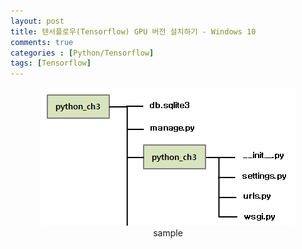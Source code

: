 ```yaml
---
layout: post
title: 텐서플로우(Tensorflow) GPU 버전 설치하기 - Windows 10
comments: true
categories : [Python/Tensorflow]
tags: [Tensorflow]
---
```


<center>
<figure>
<img src="/assets/post-img/django/1.png" alt="views">
<figcaption>sample</figcaption>
</figure>
</center>


